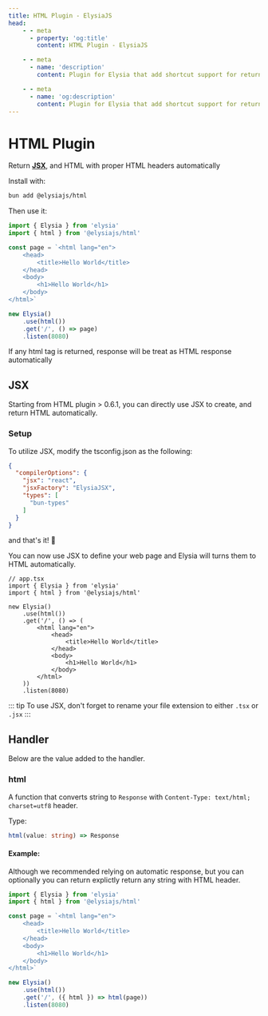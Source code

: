 ```yaml
---
title: HTML Plugin - ElysiaJS
head:
    - - meta
      - property: 'og:title'
        content: HTML Plugin - ElysiaJS

    - - meta
      - name: 'description'
        content: Plugin for Elysia that add shortcut support for returning HTML in Elysia server. Start by installing the plugin with "bun add @elysiajs/html".

    - - meta
      - name: 'og:description'
        content: Plugin for Elysia that add shortcut support for returning HTML in Elysia server. Start by installing the plugin with "bun add @elysiajs/html".
---
```


# HTML Plugin
Return [**JSX**](#jsx), and HTML with proper HTML headers automatically

Install with:
```bash
bun add @elysiajs/html
```

Then use it:
```typescript
import { Elysia } from 'elysia'
import { html } from '@elysiajs/html'

const page = `<html lang="en">
    <head>
        <title>Hello World</title>
    </head>
    <body>
        <h1>Hello World</h1>
    </body>
</html>`

new Elysia()
    .use(html())
    .get('/', () => page)
    .listen(8080)
```

If any html tag is returned, response will be treat as HTML response automatically

## JSX
Starting from HTML plugin > 0.6.1, you can directly use JSX to create, and return HTML automatically.

### Setup
To utilize JSX, modify the tsconfig.json as the following:
```json
{
  "compilerOptions": {
    "jsx": "react",
    "jsxFactory": "ElysiaJSX",
    "types": [
      "bun-types"
    ]
  }
}
```

and that's it! 🎉

You can now use JSX to define your web page and Elysia will turns them to HTML automatically.

```tsx
// app.tsx
import { Elysia } from 'elysia'
import { html } from '@elysiajs/html'

new Elysia()
    .use(html())
    .get('/', () => (
        <html lang="en">
            <head>
                <title>Hello World</title>
            </head>
            <body>
                <h1>Hello World</h1>
            </body>
        </html>
    ))
    .listen(8080)
```

::: tip
To use JSX, don't forget to rename your file extension to either `.tsx` or `.jsx`
:::

## Handler
Below are the value added to the handler.

### html
A function that converts string to `Response` with `Content-Type: text/html; charset=utf8` header.

Type:
```typescript
html(value: string) => Response
```

#### Example:
Although we recommended relying on automatic response, but you can optionally you can return explictly return any string with HTML header.

```typescript
import { Elysia } from 'elysia'
import { html } from '@elysiajs/html'

const page = `<html lang="en">
    <head>
        <title>Hello World</title>
    </head>
    <body>
        <h1>Hello World</h1>
    </body>
</html>`

new Elysia()
    .use(html())
    .get('/', ({ html }) => html(page))
    .listen(8080)
```
